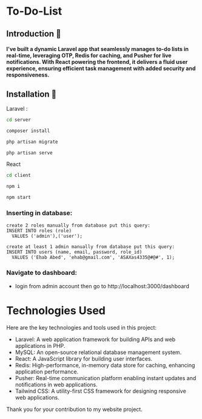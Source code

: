 # To-Do-List

## Introduction 🖖

#### I've built a dynamic Laravel app that seamlessly manages to-do lists in real-time, leveraging OTP, Redis for caching, and Pusher for live notifications. With React powering the frontend, it delivers a fluid user experience, ensuring efficient task management with added security and responsiveness.

## Installation 💽

Laravel :

```bash
cd server
```

```bash
composer install
```

```bash
php artisan migrate
```

```bash
php artisan serve
```

React

```bash
cd client
```

```bash
npm i
```

```bash
npm start
```

### Inserting in database:

```
create 2 roles manually from database put this query:
INSERT INTO roles (role)
  VALUES ('admin'),('user');
```

```
create at least 1 admin manually from database put this query:
INSERT INTO users (name, email, password, role_id)
  VALUES ('Ehab Abed', 'ehab@gmail.com', 'ASAXas4335@#@#', 1);
```

### Navigate to dashboard:

- login from admin account then go to
  http://localhost:3000/dashboard

# Technologies Used

Here are the key technologies and tools used in this project:

- Laravel: A web application framework for building APIs and web applications in PHP.
- MySQL: An open-source relational database management system.
- React: A JavaScript library for building user interfaces.
- Redis: High-performance, in-memory data store for caching, enhancing application performance.
- Pusher: Real-time communication platform enabling instant updates and notifications in web applications.
- Tailwind CSS: A utility-first CSS framework for designing responsive web applications.

Thank you for your contribution to my website project.
